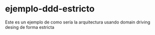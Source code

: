 # ejemplo-ddd-estricto
Este es un ejemplo de como sería la arquitectura usando domain driving desing de forma estricta
